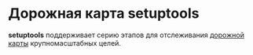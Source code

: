 # Дорожная карта setuptools

**setuptools** поддерживает серию этапов для отслеживания [дорожной карты](https://github.com/pypa/setuptools/milestones) крупномасштабных целей.
